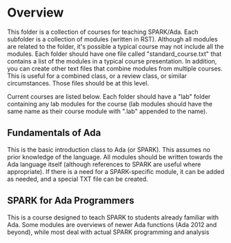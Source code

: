 # Overview

This folder is a collection of courses for teaching SPARK/Ada. Each subfolder
is a collection of modules (written in RST). Although all modules are related
to the folder, it's possible a typical course may not include all the modules.
Each folder should have one file called "standard_course.txt" that contains a
list of the modules in a typical course presentation.
In addition, you can create other text files that combine modules from
multiple courses. This is useful for a combined class, or a review class,
or similar circumstances. Those files should be at this level.

Current courses are listed below. Each folder should have a "lab" folder 
containing any lab modules for the course (lab modules should have the
same name as their course module with ".lab" appended to the name).

## Fundamentals of Ada

This is the basic introduction class to Ada (or SPARK). This assumes no
prior knowledge of the language. All modules should be written towards
the Ada language itself (although references to SPARK are useful
where appropriate).  If there is a need for a SPARK-specific module,
it can be added as needed, and a special TXT file can be created.

## SPARK for Ada Programmers

This is a course designed to teach SPARK to students already familiar with
Ada. Some modules are overviews of newer Ada functions (Ada 2012 and beyond),
while most deal with actual SPARK programming and analysis

